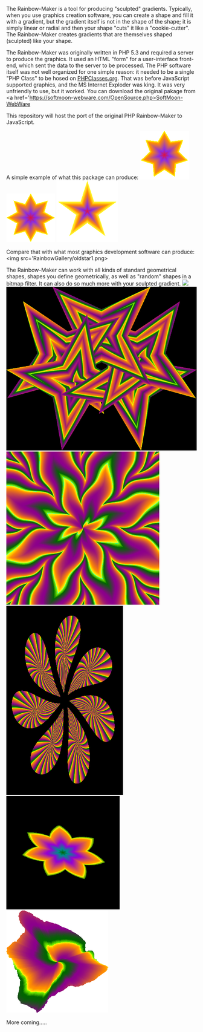 The Rainbow-Maker is a tool for producing "sculpted" gradients.  Typically, when you use graphics creation software, you can create a shape and fill it with a gradient, but the gradient itself is not in the shape of the shape; it is simply linear or radial and then your shape "cuts" it like a "cookie-cutter".  The Rainbow-Maker creates gradients that are themselves shaped (sculpted) like your shape.

The Rainbow-Maker was originally written in PHP 5.3 and required a server to produce the graphics.  It used an HTML "form" for a user-interface front-end, which sent the data to the server to be processed.  The PHP software itself was not well organized for one simple reason: it needed to be a single "PHP Class" to be hosed on <a href='https://www.phpclasses.org/package/7363-PHP-Create-transparent-gradient-images.html'>PHPClasses.org</a>.  That was before JavaScript supported graphics, and the MS Internet Exploder was king.  It was very unfriendly to use, but it worked.  You can download the original pakage from <a href='https://softmoon-webware.com/OpenSource.php>SoftMoon-WebWare</a> 

This repository will host the port of the original PHP Rainbow-Maker to JavaScript.

A simple example of what this package can produce:
<img src='RainbowGallery/mystar.png' />
<img src='RainbowGallery/myotherstar.png' />
<img src='RainbowGallery/mythirdstar.png' />

Compare that with what most graphics development software can produce:
<img src='RainbowGallery/oldstar1.png>

The Rainbow-Maker can work with all kinds of standard geometrical shapes, shapes you define geometrically, as well as "random" shapes in a bitmap filter.  It can also do so much more with your sculpted gradient.
<img src='RainbowGallery/7-13.png'>
<img src='RainbowGallery/16of20.png'>
<img src='RainbowGallery/bi-spiral star-flower.png'>
<img src='RainbowGallery/candy mints.png'>
<img src='RainbowGallery/rainbow starlet.png'>
<img src='RainbowGallery/TheBigIsland.png'>

More coming.....
